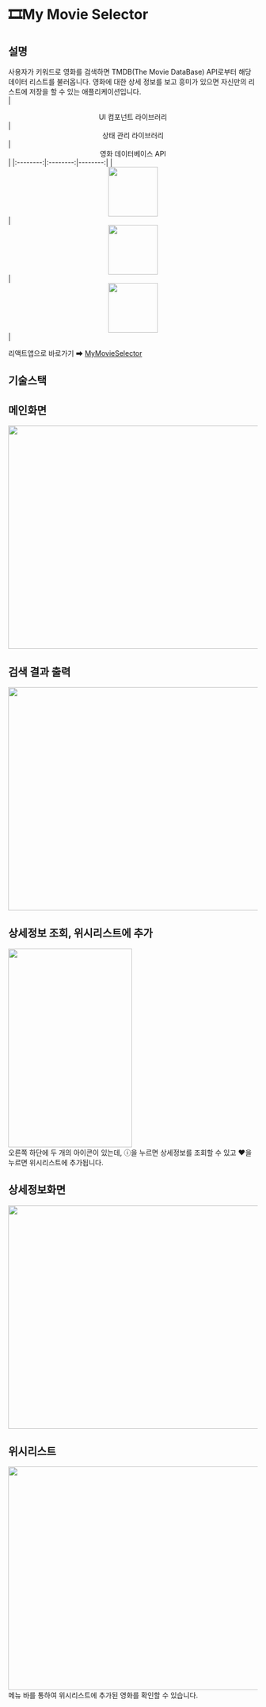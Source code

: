 # 🎞My Movie Selector
## 설명
사용자가 키워드로 영화를 검색하면 TMDB(The Movie DataBase) API로부터 해당 데이터 리스트를 불러옵니다. 영화에 대한 상세 정보를 보고 흥미가 있으면 자신만의 리스트에 저장을 할 수 있는 애플리케이션입니다.   
|  <center>UI 컴포넌트 라이브러리</center> |  <center>상태 관리 라이브러리</center> |  <center>영화 데이터베이스 API</center> |
|:--------:|:--------:|--------:|
|<center><img src="https://user-images.githubusercontent.com/69902446/107627759-1869fb80-6ca3-11eb-99c4-a8f1029e573f.png" width="100px" height="100px"></img></center> | <center><img src="https://user-images.githubusercontent.com/69902446/107627770-1acc5580-6ca3-11eb-98d0-2f2a0b7017fd.png" width="100px" height="100px"></img></center> |<center><img src="https://user-images.githubusercontent.com/69902446/107627770-1acc5580-6ca3-11eb-98d0-2f2a0b7017fd.png" width="100px" height="100px"></img></center> |   

리액트앱으로 바로가기 ➡ [MyMovieSelector](https://elated-saha-bee70d.netlify.app/)

## 기술스택

## 메인화면
<img src="https://user-images.githubusercontent.com/69902446/107628395-e9a05500-6ca3-11eb-9cbc-b580d340eba2.PNG" width="600px" height="450px"></img>
## 검색 결과 출력
<img src="https://user-images.githubusercontent.com/69902446/107358250-80d7a200-6b16-11eb-920b-053d8ef829d7.PNG" width="600px" height="450px"></img>
## 상세정보 조회, 위시리스트에 추가
<img src="https://user-images.githubusercontent.com/69902446/107358438-baa8a880-6b16-11eb-8973-efdffc038495.PNG" width="250px" height="400px"></img>   
오른쪽 하단에 두 개의 아이콘이 있는데, ⓘ을 누르면 상세정보를 조회할 수 있고 ❤을 누르면 위시리스트에 추가됩니다.

## 상세정보화면
<img src="https://user-images.githubusercontent.com/69902446/107360118-de6cee00-6b18-11eb-8c23-72308a781ad7.PNG" width="600px" height="450px"></img>

## 위시리스트
<img src="https://user-images.githubusercontent.com/69902446/107628467-ffae1580-6ca3-11eb-8d1f-dab1e5632690.PNG" width="600px" height="450px"></img>   
메뉴 바를 통하여 위시리스트에 추가된 영화를 확인할 수 있습니다.
